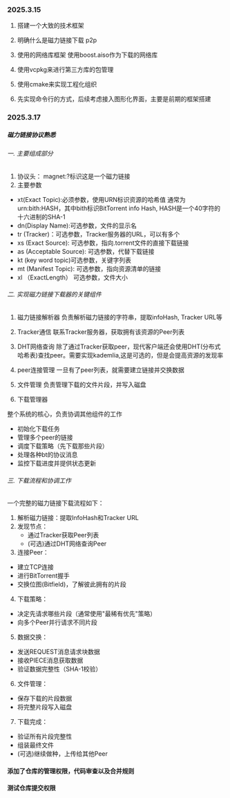 ### 2025.3.15
1. 搭建一个大致的技术框架
2. 明确什么是磁力链接下载 p2p
3. 使用的网络库框架 使用boost.aiso作为下载的网络库

4. 使用vcpkg来进行第三方库的包管理

5. 使用cmake来实现工程化组织


6. 先实现命令行的方式，后续考虑接入图形化界面，主要是前期的框架搭建

### 2025.3.17
##### 磁力链接协议熟悉

###### 一. 主要组成部分
1. 协议头： magnet:?标识这是一个磁力链接
2. 主要参数
* xt(Exact Topic):必须参数，使用URN标识资源的哈希值 通常为urn:bith:HASH，其中bith标识BitTorrent info  Hash, HASH是一个40字符的十六进制的SHA-1
* dn(Display Name):可选参数，文件的显示名
* tr (Tracker)：可选参数，Tracker服务器的URL，可以有多个
* xs (Exact Source): 可选参数，指向.torrent文件的直接下载链接
* as (Acceptable Source): 可选参数，代替下载链接
* kt (key word topic)可选参数，关键字列表
* mt (Manifest Topic): 可选参数，指向资源清单的链接
* xl （ExactLength） 可选参数，文件大小

###### 二. 实现磁力链接下载器的关键组件

1. 磁力链接解析器
负责解析磁力链接的字符串，提取infoHash, Tracker URL等

2. Tracker通信
联系Tracker服务器，获取拥有该资源的Peer列表

3. DHT网络查询
除了通过Tracker获取peer，现代客户端还会使用DHT(分布式哈希表)查找peer。需要实现kademlia,这是可选的，但是会提高资源的发现率

4. peer连接管理
一旦有了peer列表，就需要建立链接并交换数据

5. 文件管理
负责管理下载的文件片段，并写入磁盘

6. 下载管理器

整个系统的核心，负责协调其他组件的工作
* 初始化下载任务
* 管理多个peer的链接
* 调度下载策略（先下载那些片段）
* 处理各种bt的协议消息
* 监控下载进度并提供状态更新

###### 三. 下载流程和协调工作
一个完整的磁力链接下载流程如下：
1. 解析磁力链接：提取InfoHash和Tracker URL
2. 发现节点：
   * 通过Tracker获取Peer列表
   * (可选)通过DHT网络查询Peer
3. 连接Peer：
 * 建立TCP连接
 * 进行BitTorrent握手
 * 交换位图(Bitfield)，了解彼此拥有的片段
4. 下载策略：
 * 决定先请求哪些片段（通常使用"最稀有优先"策略）
 * 向多个Peer并行请求不同片段
5. 数据交换：
 * 发送REQUEST消息请求块数据
 * 接收PIECE消息获取数据
 * 验证数据完整性（SHA-1校验）
6. 文件管理：
 * 保存下载的片段数据
 * 将完整片段写入磁盘
7. 下载完成：
 * 验证所有片段完整性
 * 组装最终文件
 * (可选)继续做种，上传给其他Peer


#### 添加了仓库的管理权限，代码审查以及合并规则

#### 测试仓库提交权限
